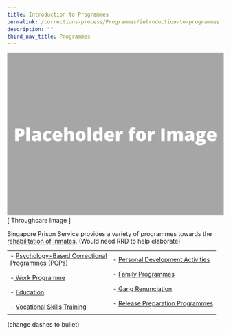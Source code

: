 ```yaml
---
title: Introduction to Programmes
permalink: /corrections-process/Programmes/introduction-to-programmes
description: ""
third_nav_title: Programmes
---
```

![](/images/Placeholder%20for%20Image.png)
[ Throughcare Image ] 

Singapore Prison Service provides a variety of programmes towards the [rehabilitation of Inmates](/rehabilitation-process). (Would need RRD to help elaborate)

| | |
| -------- | -------- |
|- [Psychology-Based Correctional <br>Programmes (PCPs)](/corrections-process/programmes/psychology-programmes)<br>&nbsp;<br>-[ Work Programme](/corrections-process/programmes/work-programme)<br>&nbsp;<br>- [Education](/corrections-process/programmes/education) <br>&nbsp;<br> - [Vocational Skills Training](/corrections-process/programmes/vocational-skills-training) | - [Personal Development Activities](/corrections-process/programmes/personal-development-activities)<br>&nbsp;<br> - [Family Programmes](/corrections-process/programmes/family-programmes) <br>&nbsp;<br> -[ Gang Renunciation ](/corrections-process/programmes/gang-renunciation)<br>&nbsp;<br> - [Release Preparation Programmes](/corrections-process/programmes/release-preparation-programmes)| 
|  | |

(change dashes to bullet)